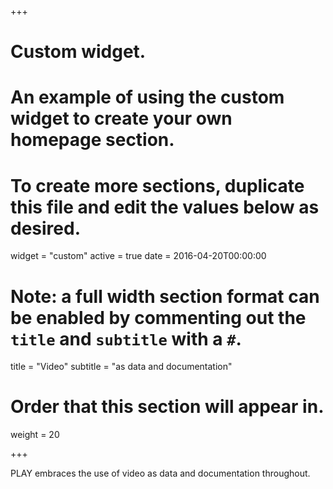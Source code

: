 +++
# Custom widget.
# An example of using the custom widget to create your own homepage section.
# To create more sections, duplicate this file and edit the values below as desired.
widget = "custom"
active = true
date = 2016-04-20T00:00:00

# Note: a full width section format can be enabled by commenting out the `title` and `subtitle` with a `#`.
title = "Video"
subtitle = "as data and documentation"

# Order that this section will appear in.
weight = 20

+++

PLAY embraces the use of video as data and documentation throughout.

